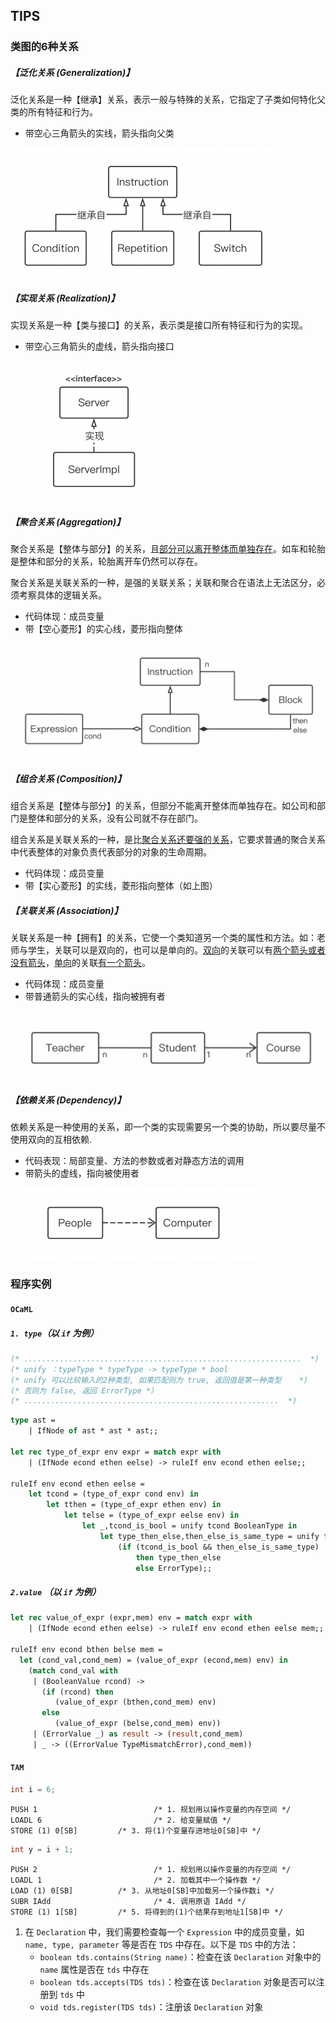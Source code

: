 ## TIPS

### 类图的6种关系

##### 【泛化关系 (Generalization)】

泛化关系是一种【继承】关系，表示一般与特殊的关系，它指定了子类如何特化父类的所有特征和行为。

- 带空心三角箭头的实线，箭头指向父类

<img src="../Examens/pic/2022-05-17 09.40.12.png" alt="2022-05-17 09.40.12" style="zoom:50%;" />

##### 【实现关系 (Realization)】

实现关系是一种【类与接口】的关系，表示类是接口所有特征和行为的实现。

- 带空心三角箭头的虚线，箭头指向接口

<img src="../Examens/pic/2022-05-17 09.50.14.png" alt="2022-05-17 09.50.14" style="zoom:50%;" />



##### 【聚合关系 (Aggregation)】

聚合关系是【整体与部分】的关系，且<u>部分可以离开整体而单独存在</u>。如车和轮胎是整体和部分的关系，轮胎离开车仍然可以存在。

聚合关系是关联关系的一种，是强的关联关系；关联和聚合在语法上无法区分，必须考察具体的逻辑关系。

- 代码体现：成员变量
- 带【空心菱形】的实心线，菱形指向整体

<img src="../Examens/pic/2022-05-17 10.08.50.png" alt="2022-05-17 10.08.50" style="zoom:50%;" />

##### 【组合关系 (Composition)】

组合关系是【整体与部分】的关系，但部分不能离开整体而单独存在。如公司和部门是整体和部分的关系，没有公司就不存在部门。

组合关系是关联关系的一种，是比<u>聚合关系还要强的关系</u>，它要求普通的聚合关系中代表整体的对象负责代表部分的对象的生命周期。

- 代码体现：成员变量
- 带【实心菱形】的实线，菱形指向整体（如上图）



##### 【关联关系 (Association)】

关联关系是一种【拥有】的关系，它使一个类知道另一个类的属性和方法。如：老师与学生，关联可以是双向的，也可以是单向的。<u>双向</u>的关联可以有<u>两个箭头或者没有箭头</u>，<u>单向</u>的关联<u>有一个箭头</u>。

- 代码体现：成员变量
- 带普通箭头的实心线，指向被拥有者

<img src="../Examens/pic/2022-05-17 09.59.07.png" alt="2022-05-17 09.59.07" style="zoom:50%;" />

##### 【依赖关系 (Dependency)】

依赖关系是一种使用的关系，即一个类的实现需要另一个类的协助，所以要尽量不使用双向的互相依赖.

- 代码表现：局部变量、方法的参数或者对静态方法的调用
- 带箭头的虚线，指向被使用者

<img src="../Examens/pic/2022-05-17 12.55.47.png" alt="2022-05-17 12.55.47" style="zoom:50%;" />

### 程序实例

#### `OCaML`

##### `1. type`（以 `if` 为例）

```ocaml
(* ..............................................................  *)
(* unify ：typeType * typeType -> typeType * bool 									*)
(* unify 可以比较输入的2种类型, 如果匹配则为 true, 返回值是第一种类型 	*)
(* 否则为 false, 返回 ErrorType *）
(* .........................................................  *)
```

```ocaml
type ast =
	| IfNode of ast * ast * ast;;
	
let rec type_of_expr env expr = match expr with
	| (IfNode econd ethen eelse) -> ruleIf env econd ethen eelse;;
	
ruleIf env econd ethen eelse =
	let tcond = (type_of_expr cond env) in
		let tthen = (type_of_expr ethen env) in
			let telse = (type_of_expr eelse env) in
				let _,tcond_is_bool = unify tcond BooleanType in
					let type_then_else,then_else_is_same_type = unify tthen telse in
						(if (tcond_is_bool && then_else_is_same_type) 
							then type_then_else 
							else ErrorType);;
```

##### `2.value` （以 `if` 为例）

```ocaml
let rec value_of_expr (expr,mem) env = match expr with
	| (IfNode econd ethen eelse) -> ruleIf env econd ethen eelse mem;;

ruleIf env econd bthen belse mem =
  let (cond_val,cond_mem) = (value_of_expr (econd,mem) env) in
  	(match cond_val with
     | (BooleanValue rcond) ->
       (if (rcond) then
          (value_of_expr (bthen,cond_mem) env)
       else
          (value_of_expr (belse,cond_mem) env))
     | (ErrorValue _) as result -> (result,cond_mem)
     | _ -> ((ErrorValue TypeMismatchError),cond_mem))
```



#### `TAM`

```java
int i = 6;
```

```assembly
PUSH 1							/* 1. 规划用以操作变量的内存空间 */
LOADL 6							/* 2. 给变量赋值 */
STORE (1) 0[SB]			/* 3. 将(1)个变量存进地址0[SB]中 */
```

```java
int y = i + 1;
```

```assembly
PUSH 2							/* 1. 规划用以操作变量的内存空间 */
LOADL 1							/* 2. 加载其中一个操作数 */
LOAD (1) 0[SB]			/* 3. 从地址0[SB]中加载另一个操作数i */
SUBR IAdd						/* 4. 调用原语 IAdd */
STORE (1) 1[SB]			/* 5. 将得到的(1)个结果存到地址1[SB]中 */
```



1. 在 `Declaration` 中，我们需要检查每一个 `Expression` 中的成员变量，如`name, type, parameter` 等是否在 `TDS` 中存在。以下是 `TDS` 中的方法：
   - `boolean tds.contains(String name)`：检查在该 `Declaration` 对象中的 `name` 属性是否在 `tds` 中存在
   - `boolean tds.accepts(TDS tds)`：检查在该 `Declaration` 对象是否可以注册到 `tds` 中
   - `void tds.register(TDS tds)`：注册该 `Declaration` 对象